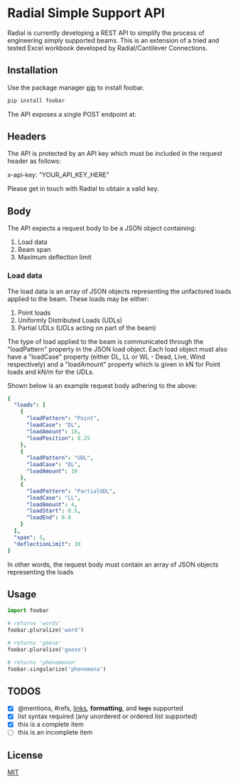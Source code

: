 
# Radial Simple Support API

Radial is currently developing a REST API to simplify the process of engineering simply supported beams. This is an extension of a tried and tested Excel workbook developed by Radial/Cantilever Connections.

## Installation

Use the package manager [pip](https://pip.pypa.io/en/stable/) to install foobar.

```bash
pip install foobar
```

The API exposes a single POST endpoint at:

## Headers
The API is protected by an API key which must be included in the request header as follows:

x-api-key: "YOUR_API_KEY_HERE"

Please get in touch with Radial to obtain a valid key.

## Body
The API expects a request body to be a JSON object containing:
1. Load data
2. Beam span
3. Maximum deflection limit

### Load data
The load data is an array of JSON objects representing the unfactored loads applied to the beam. These loads may be either:

1. Point loads
2. Uniformly Distributed Loads (UDLs)
3. Partial UDLs (UDLs acting on part of the beam)

The type of load applied to the beam is communicated through the "loadPattern" property in the JSON load object. Each load object must also have a "loadCase" property (either DL, LL or WL - Dead, Live, Wind respectively) and a "loadAmount" property which is given in kN for Point loads and kN/m for the UDLs.

Shown below is an example request body adhering to the above:

```yaml
{
  "loads": [
    {
      "loadPattern": "Point",
      "loadCase": "DL",
      "loadAmount": 10,
      "loadPosition": 0.25
    }, 
    {
      "loadPattern": "UDL",
      "loadCase": "DL",
      "loadAmount": 10
    },
    {
      "loadPattern": "PartialUDL",
      "loadCase": "LL",
      "loadAmount": 4,
      "loadStart": 0.5,
      "loadEnd": 0.8
    }
  ],
  "span": 5,
  "deflectionLimit": 10
}
```

In other words, the request body must contain an array of JSON objects representing the loads

## Usage

```python
import foobar

# returns 'words'
foobar.pluralize('word')

# returns 'geese'
foobar.pluralize('goose')

# returns 'phenomenon'
foobar.singularize('phenomena')
```

## TODOS

- [x] @mentions, #refs, [links](), **formatting**, and <del>tags</del> supported
- [x] list syntax required (any unordered or ordered list supported)
- [x] this is a complete item
- [ ] this is an incomplete item

## License
[MIT](https://choosealicense.com/licenses/mit/)
